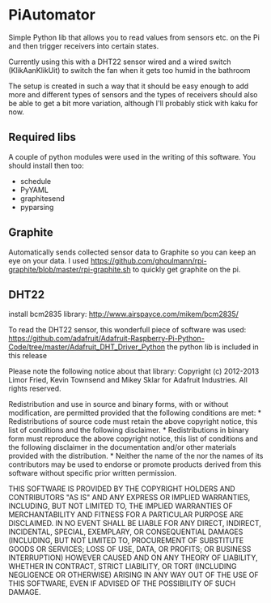 PiAutomator
===========

Simple Python lib that allows you to read values from sensors etc. on the Pi and then trigger receivers into certain states.

Currently using this with a DHT22 sensor wired and a wired switch (KlikAanKlikUit) 
to switch the fan when it gets too humid in the bathroom

The setup is created in such a way that it should be easy enough to add more and different types of sensors and the
types of receivers should also be able to get a bit more variation, although I'll probably stick with kaku for now.

Required libs
-------------
A couple of python modules were used in the writing of this software. You should install then too:

* schedule
* PyYAML
* graphitesend
* pyparsing

Graphite
--------
Automatically sends collected sensor data to Graphite so you can keep an eye on your data.
I used https://github.com/ghoulmann/rpi-graphite/blob/master/rpi-graphite.sh to quickly get graphite on the pi.

DHT22
-----
install bcm2835 library: http://www.airspayce.com/mikem/bcm2835/

To read the DHT22 sensor, this wonderfull piece of software was used:
https://github.com/adafruit/Adafruit-Raspberry-Pi-Python-Code/tree/master/Adafruit_DHT_Driver_Python
the python lib is included in this release

Please note the following notice about that library:
Copyright (c) 2012-2013 Limor Fried, Kevin Townsend and Mikey Sklar for Adafruit Industries. All rights reserved.

Redistribution and use in source and binary forms, with or without modification, are permitted provided that the following conditions are met: * Redistributions of source code must retain the above copyright notice, this list of conditions and the following disclaimer. * Redistributions in binary form must reproduce the above copyright notice, this list of conditions and the following disclaimer in the documentation and/or other materials provided with the distribution. * Neither the name of the nor the names of its contributors may be used to endorse or promote products derived from this software without specific prior written permission.

THIS SOFTWARE IS PROVIDED BY THE COPYRIGHT HOLDERS AND CONTRIBUTORS "AS IS" AND ANY EXPRESS OR IMPLIED WARRANTIES, INCLUDING, BUT NOT LIMITED TO, THE IMPLIED WARRANTIES OF MERCHANTABILITY AND FITNESS FOR A PARTICULAR PURPOSE ARE DISCLAIMED. IN NO EVENT SHALL BE LIABLE FOR ANY DIRECT, INDIRECT, INCIDENTAL, SPECIAL, EXEMPLARY, OR CONSEQUENTIAL DAMAGES (INCLUDING, BUT NOT LIMITED TO, PROCUREMENT OF SUBSTITUTE GOODS OR SERVICES; LOSS OF USE, DATA, OR PROFITS; OR BUSINESS INTERRUPTION) HOWEVER CAUSED AND ON ANY THEORY OF LIABILITY, WHETHER IN CONTRACT, STRICT LIABILITY, OR TORT (INCLUDING NEGLIGENCE OR OTHERWISE) ARISING IN ANY WAY OUT OF THE USE OF THIS SOFTWARE, EVEN IF ADVISED OF THE POSSIBILITY OF SUCH DAMAGE.

